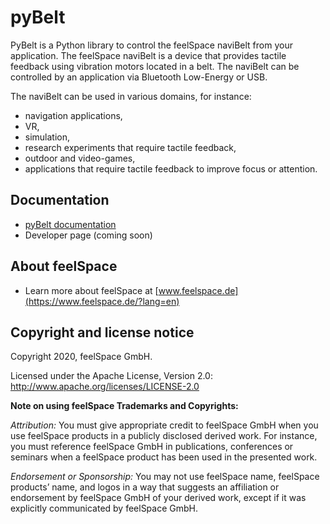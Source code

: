 # pyBelt

PyBelt is a Python library to control the feelSpace naviBelt from your application. The feelSpace naviBelt is a device that provides tactile feedback using vibration motors located in a belt. The naviBelt can be controlled by an application via Bluetooth Low-Energy or USB.

The naviBelt can be used in various domains, for instance:
* navigation applications, 
* VR, 
* simulation, 
* research experiments that require tactile feedback,
* outdoor and video-games,
* applications that require tactile feedback to improve focus or attention.

## Documentation

* [pyBelt documentation](docs/README.md)
* Developer page (coming soon)

## About feelSpace

* Learn more about feelSpace at [www.feelspace.de](https://www.feelspace.de/?lang=en)

## Copyright and license notice

Copyright 2020, feelSpace GmbH.

Licensed under the Apache License, Version 2.0: http://www.apache.org/licenses/LICENSE-2.0

**Note on using feelSpace Trademarks and Copyrights:**

*Attribution:* You must give appropriate credit to feelSpace GmbH when you use feelSpace products in a publicly disclosed derived work. For instance, you must reference feelSpace GmbH in publications, conferences or seminars when a feelSpace product has been used in the presented work.

*Endorsement or Sponsorship:* You may not use feelSpace name, feelSpace products’ name, and logos in a way that suggests an affiliation or endorsement by feelSpace GmbH of your derived work, except if it was explicitly communicated by feelSpace GmbH.

